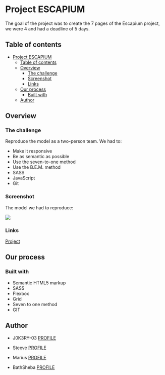 # Project ESCAPIUM

The goal of the project was to create the 7 pages of the Escapium project, we were 4 and had a deadline of 5 days.

## Table of contents

- [Project ESCAPIUM](#project-escapium)
  - [Table of contents](#table-of-contents)
  - [Overview](#overview)
    - [The challenge](#the-challenge)
    - [Screenshot](#screenshot)
    - [Links](#links)
  - [Our process](#our-process)
    - [Built with](#built-with)
  - [Author](#author)

## Overview

### The challenge

Reproduce the model as a two-person team.
We had to:

- Make it responsive
- Be as semantic as possible
- Use the seven-to-one method
- Use the B.E.M. method
- SASS
- JavaScript
- Git

### Screenshot

The model we had to reproduce:

![](./design/escapium-about-1920.jpeg)

### Links

[Project](https://becodeorg.github.io/hamilton-8-escapium-jason-bathsheba-marius-steeve/)

## Our process

### Built with

- Semantic HTML5 markup
- SASS
- Flexbox
- Grid
- Seven to one method
- GIT

## Author

- J0K3RY-03 [PROFILE](https://github.com/J0K3RY-03)

- Steeve [PROFILE](https://github.com/steeve0403)

- Marius [PROFILE](https://github.com/Flabidouf)

- BathSheba [PROFILE](https://github.com/BathshebaDeepijan)
